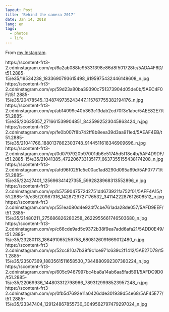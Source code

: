 ```yaml
---
layout: Post
title: 'Behind the camera 2017'
date: Jan 14, 2018
lang: en
tags:
  - photos
  - life
---
```


From [my Instagram](https://www.instagram.com/sapegin/).

<x-grid>
https://scontent-frt3-2.cdninstagram.com/vp/6a2ab088fc95331398e86d8f501728fc/5ADA4F6D/t51.2885-15/e35/19534238_1833690793615498_6195975432446148608_n.jpg
https://scontent-frt3-2.cdninstagram.com/vp/59d23a80ba39390c751373904d05de0b/5AEC4F0F/t51.2885-15/e35/20478545_1348749735243447_115767755382194176_n.jpg
https://scontent-frt3-2.cdninstagram.com/vp/ab14099c40b363c13dab2cd70f3e1abc/5AEE82E7/t51.2885-15/e35/20635057_271661539904851_8435992523045863424_n.jpg
</x-grid>

<!--more-->

<x-grid>
https://scontent-frt3-2.cdninstagram.com/vp/fe0b007f8b742ff8b8eea39d3aa911ed/5AEAF4EB/t51.2885-15/e35/21041766_1880137862303748_9144511618346909696_n.jpg
https://scontent-frt3-2.cdninstagram.com/vp/0d0797920b97001db6e51745d5f18e4b/5AF4D9DF/t51.2885-15/e35/21041385_472206733135177_6637355155438174208_n.jpg
https://scontent-frt3-2.cdninstagram.com/vp/afd96f0251c5e00ac1ad8290d095a69d/5AF07771/t51.2885-15/e35/22427401_125696341427355_5992828968313552896_n.jpg
</x-grid>

<x-grid>
https://scontent-frt3-2.cdninstagram.com/vp/b5759047572d2751d4673921fa752f01/5AFF4A15/t51.2885-15/e35/20987316_1428729727176532_3411422287612608512_n.jpg
https://scontent-frt3-2.cdninstagram.com/vp/551ea080d4e924f7cbe761ada28de057/5AFD9EEF/t51.2885-15/e35/21480211_275686826280258_2622955661746503680_n.jpg
</x-grid>

<x-grid>
https://scontent-frt3-2.cdninstagram.com/vp/c66cde9ad5c9372b38f9ea7add6afa21/5ADD0E49/t51.2885-15/e35/23280113_186491065256758_6808126091669012480_n.jpg
https://scontent-frt3-2.cdninstagram.com/vp/52cc810a7b39f9c1ce971c639c2f1412/5AE27D78/t51.2885-15/e35/23507369_1883561511658530_7344880992307380224_n.jpg
</x-grid>

<x-grid>
https://scontent-frt3-2.cdninstagram.com/vp/605c9467997bc4ba8a14ab6aa5fad591/5AFDC9D0/t51.2885-15/e35/22069936_144803312798966_7893129998523957248_n.jpg
https://scontent-frt3-2.cdninstagram.com/vp/0fb5d7692e11a0426dde301939d54e68/5AF45E77/t51.2885-15/e35/23347404_129124867855730_3049562797479297024_n.jpg
</x-grid>
